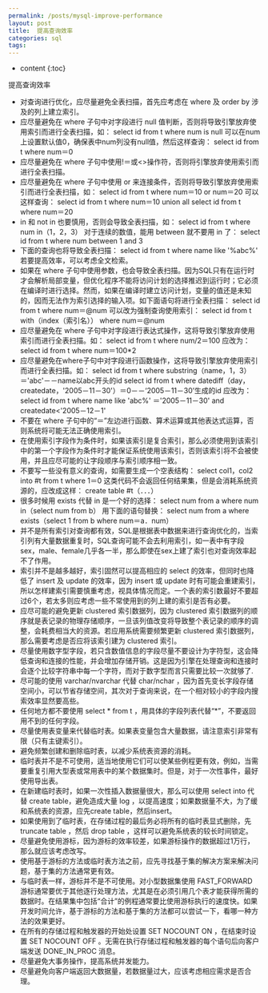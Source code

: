 ```yaml
---
permalink: /posts/mysql-improve-performance
layout: post
title:  提高查询效率
categories: sql
tags:
---
```


* content
{:toc}

提高查询效率




* 对查询进行优化，应尽量避免全表扫描，首先应考虑在 where 及 order by 涉及的列上建立索引。
* 应尽量避免在 where 子句中对字段进行 null 值判断，否则将导致引擎放弃使用索引而进行全表扫描，如：
		select id from t where num is null
		可以在num上设置默认值0，确保表中num列没有null值，然后这样查询：
		select id from t where num＝0
* 应尽量避免在 where 子句中使用!＝或<>操作符，否则将引擎放弃使用索引而进行全表扫描。
* 应尽量避免在 where 子句中使用 or 来连接条件，否则将导致引擎放弃使用索引而进行全表扫描，如：
		select id from t where num＝10 or num＝20
		可以这样查询：
		select id from t where num＝10
		union all
		select id from t where num＝20
* in 和 not in 也要慎用，否则会导致全表扫描，如：
		select id from t where num in（1，2，3）
		对于连续的数值，能用 between 就不要用 in 了：
		select id from t where num between 1 and 3
* 下面的查询也将导致全表扫描：
	select id from t where name like '%abc%'
	若要提高效率，可以考虑全文检索。
* 如果在 where 子句中使用参数，也会导致全表扫描。因为SQL只有在运行时才会解析局部变量，但优化程序不能将访问计划的选择推迟到运行时；它必须在编译时进行选择。然而，如果在编译时建立访问计划，变量的值还是未知的，因而无法作为索引选择的输入项。如下面语句将进行全表扫描：
		select id from t where num＝@num
		可以改为强制查询使用索引：
		select id from t with（index（索引名）） where num＝@num
* 应尽量避免在 where 子句中对字段进行表达式操作，这将导致引擎放弃使用索引而进行全表扫描。如：
		select id from t where num/2＝100
		应改为：
		select id from t where num＝100*2
* 应尽量避免在where子句中对字段进行函数操作，这将导致引擎放弃使用索引而进行全表扫描。如：
		select id from t where substring（name，1，3）＝'abc'－－name以abc开头的id
		select id from t where datediff（day，createdate，'2005－11－30'）＝0－－‘2005－11－30’生成的id
		应改为：
		select id from t where name like 'abc%'
		＝'2005－11－30' and createdate<'2005－12－1'
* 不要在 where 子句中的“＝”左边进行函数、算术运算或其他表达式运算，否则系统将可能无法正确使用索引。
* 在使用索引字段作为条件时，如果该索引是复合索引，那么必须使用到该索引中的第一个字段作为条件时才能保证系统使用该索引，否则该索引将不会被使用，并且应尽可能的让字段顺序与索引顺序相一致。
* 不要写一些没有意义的查询，如需要生成一个空表结构：
		select col1，col2 into #t from t where 1＝0
		这类代码不会返回任何结果集，但是会消耗系统资源的，应改成这样：
		create table #t（．．．）
* 很多时候用 exists 代替 in 是一个好的选择：
		select num from a where num in（select num from b）
		用下面的语句替换：
		select num from a where exists（select 1 from b where num＝a．num）
* 并不是所有索引对查询都有效，SQL是根据表中数据来进行查询优化的，当索引列有大量数据重复时，SQL查询可能不会去利用索引，如一表中有字段sex，male、female几乎各一半，那么即使在sex上建了索引也对查询效率起不了作用。
* 索引并不是越多越好，索引固然可以提高相应的 select 的效率，但同时也降低了 insert 及 update 的效率，因为 insert 或 update 时有可能会重建索引，所以怎样建索引需要慎重考虑，视具体情况而定。一个表的索引数最好不要超过6个，若太多则应考虑一些不常使用到的列上建的索引是否有必要。
* 应尽可能的避免更新 clustered 索引数据列，因为 clustered 索引数据列的顺序就是表记录的物理存储顺序，一旦该列值改变将导致整个表记录的顺序的调整，会耗费相当大的资源。若应用系统需要频繁更新 clustered 索引数据列，那么需要考虑是否应将该索引建为 clustered 索引。
* 尽量使用数字型字段，若只含数值信息的字段尽量不要设计为字符型，这会降低查询和连接的性能，并会增加存储开销。这是因为引擎在处理查询和连接时会逐个比较字符串中每一个字符，而对于数字型而言只需要比较一次就够了.
* 尽可能的使用 varchar/nvarchar 代替 char/nchar ，因为首先变长字段存储空间小，可以节省存储空间，其次对于查询来说，在一个相对较小的字段内搜索效率显然要高些。
* 任何地方都不要使用 select * from t ，用具体的字段列表代替“*”，不要返回用不到的任何字段。
* 尽量使用表变量来代替临时表。如果表变量包含大量数据，请注意索引非常有限（只有主键索引）。
* 避免频繁创建和删除临时表，以减少系统表资源的消耗。
* 临时表并不是不可使用，适当地使用它们可以使某些例程更有效，例如，当需要重复引用大型表或常用表中的某个数据集时。但是，对于一次性事件，最好使用导出表。
* 在新建临时表时，如果一次性插入数据量很大，那么可以使用 select into 代替 create table，避免造成大量 log ，以提高速度；如果数据量不大，为了缓和系统表的资源，应先create table，然后insert。
* 如果使用到了临时表，在存储过程的最后务必将所有的临时表显式删除，先 truncate table ，然后 drop table ，这样可以避免系统表的较长时间锁定。
* 尽量避免使用游标，因为游标的效率较差，如果游标操作的数据超过1万行，那么就应该考虑改写。
* 使用基于游标的方法或临时表方法之前，应先寻找基于集的解决方案来解决问题，基于集的方法通常更有效。
* 与临时表一样，游标并不是不可使用。对小型数据集使用 FAST_FORWARD 游标通常要优于其他逐行处理方法，尤其是在必须引用几个表才能获得所需的数据时。在结果集中包括“合计”的例程通常要比使用游标执行的速度快。如果开发时间允许，基于游标的方法和基于集的方法都可以尝试一下，看哪一种方法的效果更好。
* 在所有的存储过程和触发器的开始处设置 SET NOCOUNT ON ，在结束时设置 SET NOCOUNT OFF 。无需在执行存储过程和触发器的每个语句后向客户端发送 DONE_IN_PROC 消息。
* 尽量避免大事务操作，提高系统并发能力。
* 尽量避免向客户端返回大数据量，若数据量过大，应该考虑相应需求是否合理。
